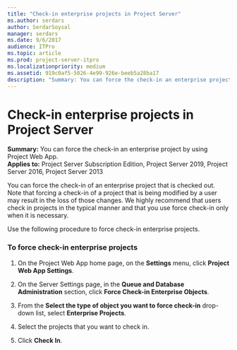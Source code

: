 ```yaml
---
title: "Check-in enterprise projects in Project Server"
ms.author: serdars
author: SerdarSoysal
manager: serdars
ms.date: 9/6/2017
audience: ITPro
ms.topic: article
ms.prod: project-server-itpro
ms.localizationpriority: medium
ms.assetid: 919c0af5-5026-4e99-926e-beeb5a28ba17
description: "Summary: You can force the check-in an enterprise project by using Project Web App."
---
```


# Check-in enterprise projects in Project Server
 
 **Summary:** You can force the check-in an enterprise project by using Project Web App.<br/>
**Applies to:** Project Server Subscription Edition, Project Server 2019, Project Server 2016, Project Server 2013
  
You can force the check-in of an enterprise project that is checked out. Note that forcing a check-in of a project that is being modified by a user may result in the loss of those changes. We highly recommend that users check in projects in the typical manner and that you use force check-in only when it is necessary.
  
Use the following procedure to force check-in enterprise projects.
  
### To force check-in enterprise projects

1. On the Project Web App home page, on the **Settings** menu, click **Project Web App Settings**.
    
2. On the Server Settings page, in the **Queue and Database Administration** section, click **Force Check-in Enterprise Objects**.
    
3. From the **Select the type of object you want to force check-in** drop-down list, select **Enterprise Projects**.
    
4. Select the projects that you want to check in.
    
5. Click **Check In**.
    

